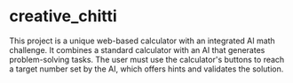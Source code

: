 # creative_chitti
This project is a unique web-based calculator with an integrated AI math challenge. It combines a standard calculator with an AI that generates problem-solving tasks. The user must use the calculator's buttons to reach a target number set by the AI, which offers hints and validates the solution.
